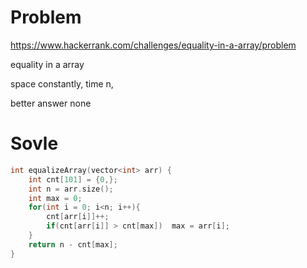 # Problem
https://www.hackerrank.com/challenges/equality-in-a-array/problem

equality in a array

space constantly, time n, 

better answer
none

# Sovle
```c++
int equalizeArray(vector<int> arr) {
    int cnt[101] = {0,};
    int n = arr.size();
    int max = 0;
    for(int i = 0; i<n; i++){
        cnt[arr[i]]++;
        if(cnt[arr[i]] > cnt[max])  max = arr[i];
    }
    return n - cnt[max];
}
```
